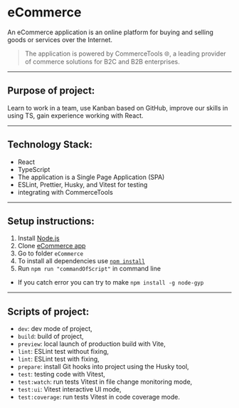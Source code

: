 # **eCommerce**

An eCommerce application is an online platform for buying and selling goods or services over the Internet.

> The application is powered by CommerceTools 🌐, a leading provider of commerce solutions for B2C and B2B enterprises.

---

## Purpose of project:

Learn to work in a team, use Kanban based on GitHub, improve our skills in using TS, gain experience working with React.

---

## Technology Stack:

- React
- TypeScript
- The application is a Single Page Application (SPA)
- ESLint, Prettier, Husky, and Vitest for testing
- integrating with CommerceTools

---

## Setup instructions:

1. Install [Node.js](https://nodejs.org/en/download/)
2. Clone [eCommerce app](https://github.com/Veronika-Kashlej/eCommerce.git)
3. Go to folder `eCommerce`
4. To install all dependencies use [`npm install`](https://docs.npmjs.com/cli/install)
5. Run `npm run "commandOfScript"` in command line

- If you catch error you can try to make `npm install -g node-gyp`

---

## Scripts of project:

- `dev`: dev mode of project,
- `build`: build of project,
- `preview`: local launch of production build with Vite,
- `lint`: ESLint test without fixing,
- `lint`: ESLint test with fixing,
- `prepare`: install Git hooks into project using the Husky tool,
- `test`: testing code with Vitest,
- `test:watch`: run tests Vitest in file change monitoring mode,
- `test:ui`: Vitest interactive UI mode,
- `test:coverage`: run tests Vitest in code coverage mode.
